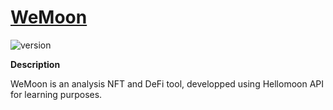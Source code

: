 # [WeMoon](wemoon-1a8e7.web.app/)

 ![version](https://img.shields.io/badge/version-1.0.0-blue.svg)
 
**Description**

WeMoon is an analysis NFT and DeFi tool, developped using Hellomoon API for learning purposes.
